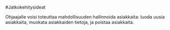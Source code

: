 #Jatkokehitysideat

Ohjaajalle voisi toteuttaa mahdollisuuden hallinnoida asiakkaita: luoda uusia asiakkaita, muokata asiakkaiden tietoja, ja poistaa asiakkaita.